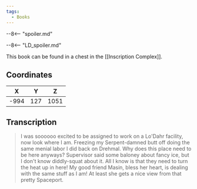 ```yaml
---
tags:
  - Books
---
```


--8<-- "spoiler.md"

--8<-- "LD_spoiler.md"

This book can be found in a chest in the [[Inscription Complex]].

## Coordinates
| **X** | **Y** | **Z** |
| :---: | :---: | :---: |
| -994  |  127  | 1051  |

## Transcription
> I was soooooo excited to be assigned to work on a Lo'Dahr facility, now look where I am. Freezing my Serpent-damned butt off doing the same menial labor I did back on Drehmal. Why does this place need to be here anyways? Supervisor said some baloney about fancy ice, but I don't know diddly-squat about it. All I know is that they need to turn the heat up in here! My good friend Masin, bless her heart, is dealing with the same stuff as I am! At least she gets a nice view from that pretty Spaceport.

